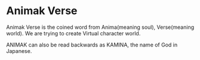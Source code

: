 # Animak Verse

Animak Verse is the coined word from Anima(meaning soul), Verse(meaning world). We are trying to create Virtual character world.

ANIMAK can also be read backwards as KAMINA, the name of God in Japanese.
